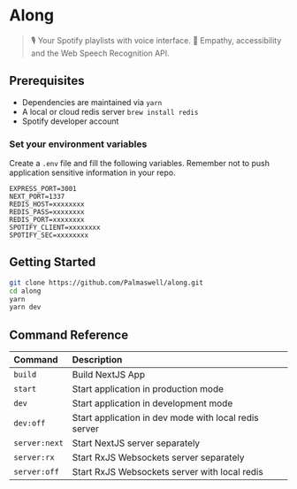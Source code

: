 # Along
> 🎙 Your Spotify playlists with voice interface.
> 🔬 Empathy, accessibility and the Web Speech Recognition API.

## Prerequisites
* Dependencies are maintained via `yarn`
* A local or cloud redis server `brew install redis`
* Spotify developer account

### Set your environment variables
Create a `.env` file and fill the following variables.
Remember not to push application sensitive information in your repo.

```
EXPRESS_PORT=3001
NEXT_PORT=1337
REDIS_HOST=xxxxxxxx
REDIS_PASS=xxxxxxxx
REDIS_PORT=xxxxxxxx
SPOTIFY_CLIENT=xxxxxxxx
SPOTIFY_SEC=xxxxxxxx
```

## Getting Started
```sh
git clone https://github.com/Palmaswell/along.git
cd along
yarn
yarn dev
```

## Command Reference

| Command       | Description
|:--------------|:-------------
| `build`       | Build NextJS App
| `start`       | Start application in production mode
| `dev`         | Start application in development mode
| `dev:off`     | Start application in dev mode with local redis server
| `server:next` | Start NextJS server separately
| `server:rx`   | Start RxJS Websockets server separately
| `server:off`  | Start RxJS Websockets server with local redis

